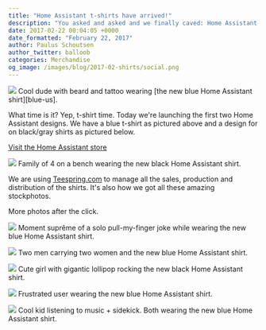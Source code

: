 ```yaml
---
title: "Home Assistant t-shirts have arrived!"
description: "You asked and asked and we finally caved: Home Assistant t-shirts are here!"
date: 2017-02-22 00:04:05 +0000
date_formatted: "February 22, 2017"
author: Paulus Schoutsen
author_twitter: balloob
categories: Merchandise
og_image: /images/blog/2017-02-shirts/social.png
---
```


<p class='img'>
  <img src='/images/blog/2017-02-shirts/beard.png' />
  Cool dude with beard and tattoo wearing [the new blue Home Assistant shirt][blue-us].
</p>

What time is it? Yep, t-shirt time. Today we're launching the first two Home Assistant designs. We have a blue t-shirt as pictured above and a design for on black/gray shirts as pictured below.

[Visit the Home Assistant store](https://teespring.com/stores/home-assistant-store)

<p class='img'>
  <img src='/images/blog/2017-02-shirts/family.png' />
  Family of 4 on a bench wearing the new black Home Assistant shirt.
</p>

We are using [Teespring.com][ts] to manage all the sales, production and distribution of the shirts. It's also how we got all these amazing stockphotos.

More photos after the click.
<!--more-->

<p class='img'>
  <img src='/images/blog/2017-02-shirts/pull-finger.png' />
  Moment suprême of a solo pull-my-finger joke while wearing the new blue Home Assistant shirt.
</p>
<p class='img'>
  <img src='/images/blog/2017-02-shirts/group.png' />
   Two men carrying two women and the new blue Home Assistant shirt.
</p>
<p class='img'>
  <img src='/images/blog/2017-02-shirts/lollipop.png' />
  Cute girl with gigantic lollipop rocking the new black Home Assistant shirt.
</p>
<p class='img'>
  <img src='/images/blog/2017-02-shirts/shout.png' />
  Frustrated user wearing the new blue Home Assistant shirt.
</p>
<p class='img'>
  <img src='/images/blog/2017-02-shirts/kids.png' />
  Cool kid listening to music + sidekick. Both wearing the new blue Home Assistant shirt.
</p>

[eff]: https://www.eff.org
[le]: https://letsencrypt.org
[ts]: https://teespring.com
[ts-eu]: https://teespring.com/teespring-europe
[store-us]: https://teespring.com/stores/home-assistant-us-store
[store-eu]: https://teespring.com/stores/home-assistant-eu-store
[eff-issues]: https://www.eff.org/issues
[blue-us]: https://teespring.com/home-assistant-shirt
[black-us]: https://teespring.com/hass-shirt-black
[blue-eu]: https://teespring.com/hass-blue-shirt-eu-2
[black-eu]: https://teespring.com/hass-shirt-black-eu-2
